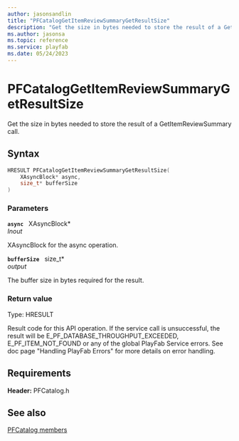 ```yaml
---
author: jasonsandlin
title: "PFCatalogGetItemReviewSummaryGetResultSize"
description: "Get the size in bytes needed to store the result of a GetItemReviewSummary call."
ms.author: jasonsa
ms.topic: reference
ms.service: playfab
ms.date: 05/24/2023
---
```


# PFCatalogGetItemReviewSummaryGetResultSize  

Get the size in bytes needed to store the result of a GetItemReviewSummary call.  

## Syntax  
  
```cpp
HRESULT PFCatalogGetItemReviewSummaryGetResultSize(  
    XAsyncBlock* async,  
    size_t* bufferSize  
)  
```  
  
### Parameters  
  
**`async`** &nbsp; XAsyncBlock*  
*_Inout_*  
  
XAsyncBlock for the async operation.  
  
**`bufferSize`** &nbsp; size_t*  
*output*  
  
The buffer size in bytes required for the result.  
  
  
### Return value
Type: HRESULT
  
Result code for this API operation. If the service call is unsuccessful, the result will be E_PF_DATABASE_THROUGHPUT_EXCEEDED, E_PF_ITEM_NOT_FOUND or any of the global PlayFab Service errors. See doc page "Handling PlayFab Errors" for more details on error handling.
  
  
## Requirements  
  
**Header:** PFCatalog.h
  
## See also  
[PFCatalog members](../pfcatalog_members.md)  

  
  
